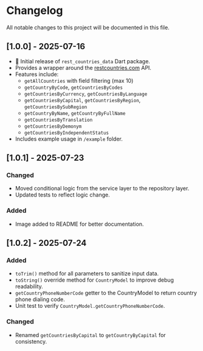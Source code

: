 # Changelog

All notable changes to this project will be documented in this file.

## [1.0.0] - 2025-07-16

- 🎉 Initial release of `rest_countries_data` Dart package.
- Provides a wrapper around the [restcountries.com](https://restcountries.com) API.
- Features include:
  - `getAllCountries` with field filtering (max 10)
  - `getCountryByCode`, `getCountriesByCodes`
  - `getCountriesByCurrency`, `getCountriesByLanguage`
  - `getCountriesByCapital`, `getCountriesByRegion`, `getCountriesBySubRegion`
  - `getCountryByName`, `getCountryByFullName`
  - `getCountriesByTranslation`
  - `getCountriesByDemonym`
  - `getCountriesByIndependentStatus`
- Includes example usage in `/example` folder.

## [1.0.1] - 2025-07-23
### Changed
- Moved conditional logic from the service layer to the repository layer.
- Updated tests to reflect logic change.

### Added
- Image added to README for better documentation.

## [1.0.2] - 2025-07-24
### Added
- `toTrim()` method for all parameters to sanitize input data.
- `toString()` override method for `CountryModel` to improve debug readability.
- `getCountryPhoneNumberCode` getter to the CountryModel to return country phone dialing code.
- Unit test to verify `CountryModel.getCountryPhoneNumberCode`.

### Changed
- Renamed `getCountriesByCapital` to `getCountryByCapital` for consistency.